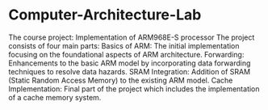 # Computer-Architecture-Lab
The course project: Implementation of ARM968E-S processor
The project consists of four main parts:
Basics of ARM: The initial implementation focusing on the foundational aspects of ARM architecture.
Forwarding: Enhancements to the basic ARM model by incorporating data forwarding techniques to resolve data hazards.
SRAM Integration: Addition of SRAM (Static Random Access Memory) to the existing ARM model.
Cache Implementation: Final part of the project which includes the implementation of a cache memory system.

